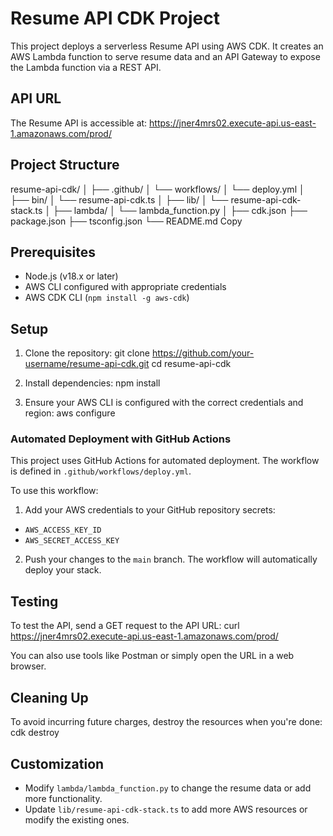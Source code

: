 # Resume API CDK Project

This project deploys a serverless Resume API using AWS CDK. It creates an AWS Lambda function to serve resume data and an API Gateway to expose the Lambda function via a REST API.

## API URL

The Resume API is accessible at:
https://jner4mrs02.execute-api.us-east-1.amazonaws.com/prod/

## Project Structure
resume-api-cdk/
│
├── .github/
│   └── workflows/
│       └── deploy.yml
│
├── bin/
│   └── resume-api-cdk.ts
│
├── lib/
│   └── resume-api-cdk-stack.ts
│
├── lambda/
│   └── lambda_function.py
│
├── cdk.json
├── package.json
├── tsconfig.json
└── README.md
Copy
## Prerequisites

- Node.js (v18.x or later)
- AWS CLI configured with appropriate credentials
- AWS CDK CLI (`npm install -g aws-cdk`)

## Setup

1. Clone the repository:
git clone https://github.com/your-username/resume-api-cdk.git
cd resume-api-cdk

2. Install dependencies:
npm install

3. Ensure your AWS CLI is configured with the correct credentials and region:
aws configure


### Automated Deployment with GitHub Actions

This project uses GitHub Actions for automated deployment. The workflow is defined in `.github/workflows/deploy.yml`.

To use this workflow:

1. Add your AWS credentials to your GitHub repository secrets:
- `AWS_ACCESS_KEY_ID`
- `AWS_SECRET_ACCESS_KEY`

2. Push your changes to the `main` branch. The workflow will automatically deploy your stack.

## Testing

To test the API, send a GET request to the API URL:
curl https://jner4mrs02.execute-api.us-east-1.amazonaws.com/prod/

You can also use tools like Postman or simply open the URL in a web browser.

## Cleaning Up

To avoid incurring future charges, destroy the resources when you're done:
cdk destroy

## Customization

- Modify `lambda/lambda_function.py` to change the resume data or add more functionality.
- Update `lib/resume-api-cdk-stack.ts` to add more AWS resources or modify the existing ones.



